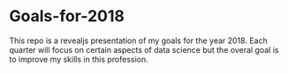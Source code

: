 # Goals-for-2018


This repo is a revealjs presentation of my goals for the year 2018. Each quarter will focus on certain aspects of data science
but the overal goal is to improve my skills in this profession.
